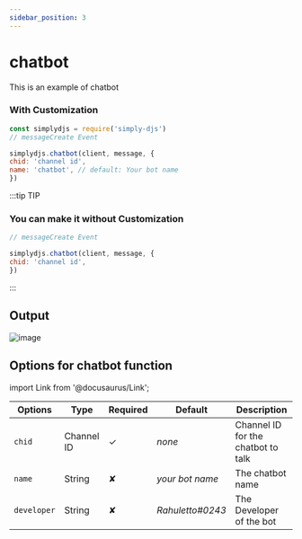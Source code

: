 ```yaml
---
sidebar_position: 3
---
```


# chatbot
This is an example of chatbot

### With Customization
```js
const simplydjs = require('simply-djs')
// messageCreate Event

simplydjs.chatbot(client, message, {
chid: 'channel id',
name: 'chatbot', // default: Your bot name
})
```

:::tip TIP
### You can make it without Customization

```js
// messageCreate Event

simplydjs.chatbot(client, message, {
chid: 'channel id',
})
```
:::

## Output
![image](https://user-images.githubusercontent.com/71836991/128004987-058f76b2-37ff-4009-a14e-e69cd8cb3747.png)

## Options for chatbot function
import Link from '@docusaurus/Link';

<div style={{textAlign: 'center'}}>

| Options     | Type    | Required | Default | Description |
| ----------- | ----------- | ----------- | ----------- | ----------- |
| `chid`|<Link to="https://developer.mozilla.org/en-US/docs/Web/JavaScript/Reference/Global_Objects/String">Channel ID</Link>| ✓ | *none* | Channel ID for the chatbot to talk |
| `name`|<Link to="https://developer.mozilla.org/en-US/docs/Web/JavaScript/Reference/Global_Objects/String">String</Link>| ✘ | *your bot name* | The chatbot name |
| `developer`|<Link to="https://developer.mozilla.org/en-US/docs/Web/JavaScript/Reference/Global_Objects/String">String</Link>| ✘ | *Rahuletto#0243* | The Developer of the bot |

</div>
